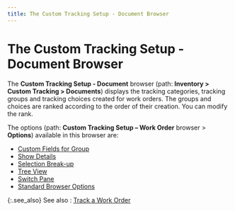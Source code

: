 ```yaml
---
title: The Custom Tracking Setup - Document Browser
---
```


# The Custom Tracking Setup - Document Browser


The **Custom Tracking Setup - Document**  browser (path: **Inventory &gt; Custom 
 Tracking &gt; Documents**) displays the tracking categories, tracking  groups and tracking choices created for work orders. The groups and choices  are ranked according to the order of their creation. You can modify the  rank.


The options (path: **Custom Tracking 
 Setup – Work Order** browser > **Options**) available in this browser are:

- [Custom  Fields for Group]({{site.ct_baseurl}}/misc/custom_fields_for_group_ct_set_up_brsr_wo.html)
- [Show  Details]({{site.ct_baseurl}}/misc/show_details_ct_cust_set_up_wo_brsr.html)
- [Selection  Break-up]({{site.ct_baseurl}}/misc/selection_break_up_ct_set_up_brsr_wo.html)
- [Tree  View]({{site.ct_baseurl}}/misc/tree_view_ct_set_up_brsr_wo.html)
- [Switch  Pane]({{site.ct_baseurl}}/misc/switch_pane_ct_set_up_wo_brsr.html)
- [Standard  Browser Options]({{site.wwe_chm}}/everest-client/ui/browsers/standard_browser_options.html)



{:.see_also}
See also
: [Track a Work Order]({{site.ct_baseurl}}/document-tracking/tracking-work-orders/track_a_work_order.html)
